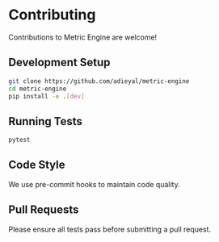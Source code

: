 # Contributing

Contributions to Metric Engine are welcome!

## Development Setup

```bash
git clone https://github.com/adieyal/metric-engine
cd metric-engine
pip install -e .[dev]
```

## Running Tests

```bash
pytest
```

## Code Style

We use pre-commit hooks to maintain code quality.

## Pull Requests

Please ensure all tests pass before submitting a pull request.
